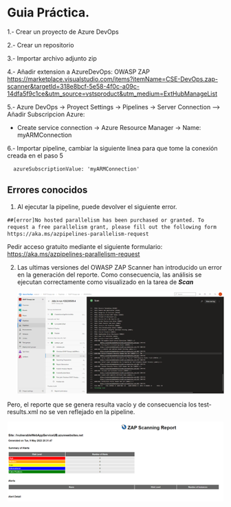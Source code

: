 # Guia Práctica.

1.- Crear un proyecto de Azure DevOps

2.- Crear un repositorio 

3.- Importar archivo adjunto zip

4.- Añadir extension a AzureDevOps: OWASP ZAP
https://marketplace.visualstudio.com/items?itemName=CSE-DevOps.zap-scanner&targetId=318e8bcf-5e58-4f0c-a09c-14dfa5f9c1ce&utm_source=vstsproduct&utm_medium=ExtHubManageList

5.- Azure DevOps -> Proyect Settings -> Pipelines -> Server Connection --> Añadir Subscripcion Azure:
* Create service connection -> Azure Resource Manager -> Name: myARMConnection

6.- Importar pipeline, cambiar la siguiente linea para que tome la conexión creada en el paso 5
```
  azureSubscriptionValue: 'myARMConnection'
```

## Errores conocidos

1. Al ejecutar la pipeline, puede devolver el siguiente error.

```
##[error]No hosted parallelism has been purchased or granted. To request a free parallelism grant, please fill out the following form https://aka.ms/azpipelines-parallelism-request
```
Pedir acceso gratuito mediante el siguiente formulario: https://aka.ms/azpipelines-parallelism-request

2. Las ultimas versiones del OWASP ZAP Scanner han introducido un error en la generación del reporte. Como consecuencia, las análisis  se ejecutan correctamente como visualizado en la tarea de ***Scan***  

   ![](./docs/DAST_analysis.png)

Pero, el reporte que se genera resulta vacío y de consecuencia los test-results.xml no se ven reflejado en la pipeline. 

![](./docs/zap_report.png)
